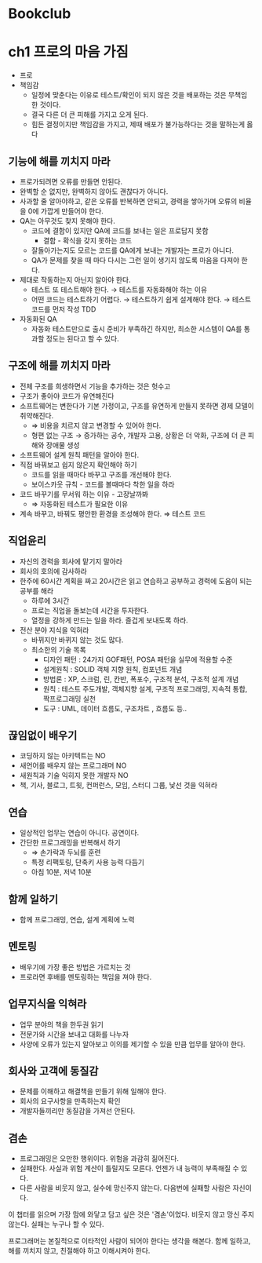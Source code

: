 # Bookclub

# ch1 프로의 마음 가짐

- 프로
- 책임감
    - 일정에 맞춘다는 이유로 테스트/확인이 되지 않은 것을 배포하는 것은 무책임 한 것이다.
    - 결국 다른 더 큰 피해를 가지고 오게 된다.
    - 힘든 결정이지만 책임감을 가지고, 제때 배포가 불가능하다는 것을 말하는게 옳다

## 기능에 해를 끼치지 마라

- 프로가되려면 오류를 만들면 안된다.
- 완벽할 순 없지만, 완벽하지 않아도 괜찮다가 아니다.
- 사과할 줄 알아야하고, 같은 오류를 반복하면 안되고, 경력을 쌓아가며 오류의 비율을 0에 가깝게 만들어야 한다.
- QA는 아무것도 찾지 못해야 한다.
    - 코드에 결함이 있지만 QA에 코드를 보내는 일은 프로답지 못함
        - 결함 - 확식을 갖지 못하는 코드
    - 잘돌아가는지도 모르는 코드를 QA에게 보내는 개발자는 프로가 아니다.
    - QA가 문제를 찾을 때 마다 다시는 그런 일이 생기지 않도록 마음을 다져야 한다.
- 제대로 작동하는지 아닌지 알아야 한다.
    - 테스트 또 테스트해야 한다. → 테스트를 자동화해야 하는 이유
    - 어떤 코드는 테스트하기 어렵다. → 테스트하기 쉽게 설계해야 한다. → 테스트 코드를 먼저 작성 TDD
- 자동화된 QA
    - 자동화 테스트만으로 출시 준비가 부족하긴 하지만, 최소한 시스템이 QA를 통과할 정도는 된다고 할 수 있다.

## 구조에 해를 끼치지 마라

- 전체 구조를 희생하면서 기능을 추가하는 것은 헛수고
- 구조가 좋아야 코드가 유연해진다
- 소프트웨어는 변한다가 기본 가정이고, 구조를 유연하게 만들지 못하면 경제 모델이 취약해진다.
    - ⇒ 비용을 치르지 않고 변경할 수 있어야 한다.
    - 형편 없는 구조 → 증가하는 공수, 개발자 고용, 상황은 더 악화,  구조에 더 큰 피해와 장애물 생성
- 소프트웨어 설계 원칙 패턴을 알아야 한다.
- 직접 바꿔보고 쉽지 않은지 확인해야 하기
    - 코드를 읽을 때마다 바꾸고 구조를 개선해야 한다.
    - 보이스카웃 규칙 - 코드를 볼때마다 착한 일을 하라
- 코드 바꾸기를 무서워 하는 이유 - 고장날까봐
    - ⇒ 자동화된 테스트가 필요한 이유
- 계속 바꾸고, 바꿔도 평안한 환경을 조성해야 한다. ⇒ 테스트 코드

## 직업윤리

- 자신의 경력을 회사에 맡기지 말아라
- 회사의 호의에 감사하라
- 한주에 60시간 계획을 짜고 20시간은 읽고 연습하고 공부하고 경력에 도움이 되는 공부를 해라
    - 하루에 3시간
    - 프로는 직업을 돌보는데 시간을 투자한다.
    - 열정을 강하게 만드는 일을 하라. 즐겁게 보내도록 하라.
- 전산 분야 지식을 익혀라
    - 바뀌지만 바뀌지 않는 것도 많다.
    - 최소한의 기술 목록
        - 디자인 패턴 : 24가지 GOF패턴, POSA 패턴을 실무에 적용할 수준
        - 설계원칙 : SOLID 객체 지향 원칙, 컴포넌트 개념
        - 방법론 : XP, 스크럼, 린, 칸반, 폭포수, 구조적 분석, 구조적 설계 개념
        - 원칙 : 테스트 주도개발, 객체지향 설계, 구조적 프로그래밍, 지속적 통합, 짝프로그래밍 실천
        - 도구 :  UML, 데이터 흐름도, 구조차트 , 흐름도 등..

## 끊임없이 배우기

- 코딩하지 않는 아키텍트는 NO
- 새언어를 배우지 않는 프로그래머 NO
- 새원칙과 기술 익히지 못한 개발자 NO
- 책, 기사, 블로그, 트윗, 컨퍼런스, 모임, 스터디 그룹, 낯선 것을 익혀라

## 연습

- 일상적인 업무는 연습이 아니다. 공연이다.
- 간단한 프로그래밍을 반복해서 하기
    - ⇒ 손가락과 두뇌를 훈련
    - 특정 리팩토링, 단축키 사용 능력 다듬기
    - 아침 10분, 저녁 10분

## 함께 일하기

- 함께 프로그래밍, 연습, 설계 계획에 노력

## 멘토링

- 배우기에 가장 좋은 방법은 가르치는 것
- 프로라면 후배를 멘토링하는 책임을 져야 한다.

## 업무지식을 익혀라

- 업무 분야의 책을 한두권 읽기
- 전문가와 시간을 보내고 대화를 나누자
- 사양에 오류가 있는지 알아보고 이의를 제기할 수 있을 만큼 업무를 알아야 한다.

## 회사와 고객에 동질감

- 문제를 이해하고 해결책을 만들기 위해 일해야 한다.
- 회사의 요구사항을 만족하는지 확인
- 개발자들끼리만 동질감을 가져선 안된다.

## 겸손

- 프로그래밍은 오만한 행위이다. 위험을 과감히 짊어진다.
- 실패한다. 사실과 위험 계산이 틀릴지도 모른다. 언젠가 내 능력이 부족해질 수 있다.
- 다른 사람을 비웃지 않고, 실수에 망신주지 않는다. 다음번에 실패할 사람은 자신이다.


이 챕터를 읽으며 가장 맘에 와닿고 담고 싶은 것은 '겸손'이었다.
비웃지 않고 망신 주지 않는다. 실패는 누구나 할 수 있다.

프로그래머는 본질적으로 이타적인 사람이 되어야 한다는 생각을 해본다.
함께 일하고, 해를 끼치지 않고, 친절해야 하고 이해시켜야 한다.